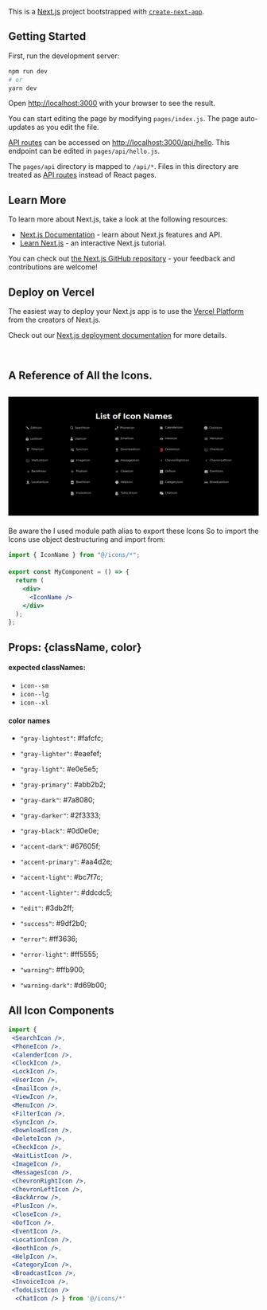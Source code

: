 This is a [Next.js](https://nextjs.org/) project bootstrapped with
[`create-next-app`](https://github.com/vercel/next.js/tree/canary/packages/create-next-app).

## Getting Started

First, run the development server:

```bash
npm run dev
# or
yarn dev
```

Open [http://localhost:3000](http://localhost:3000) with your browser to see the
result.

You can start editing the page by modifying `pages/index.js`. The page
auto-updates as you edit the file.

[API routes](https://nextjs.org/docs/api-routes/introduction) can be accessed on
[http://localhost:3000/api/hello](http://localhost:3000/api/hello). This
endpoint can be edited in `pages/api/hello.js`.

The `pages/api` directory is mapped to `/api/*`. Files in this directory are
treated as [API routes](https://nextjs.org/docs/api-routes/introduction) instead
of React pages.

## Learn More

To learn more about Next.js, take a look at the following resources:

- [Next.js Documentation](https://nextjs.org/docs) - learn about Next.js
  features and API.
- [Learn Next.js](https://nextjs.org/learn) - an interactive Next.js tutorial.

You can check out
[the Next.js GitHub repository](https://github.com/vercel/next.js/) - your
feedback and contributions are welcome!

## Deploy on Vercel

The easiest way to deploy your Next.js app is to use the
[Vercel Platform](https://vercel.com/new?utm_medium=default-template&filter=next.js&utm_source=create-next-app&utm_campaign=create-next-app-readme)
from the creators of Next.js.

Check out our
[Next.js deployment documentation](https://nextjs.org/docs/deployment) for more
details.

<br />

## A Reference of All the Icons.

## ![Tux, the Linux mascot](public/images/IconRef.png)

Be aware the I used module path alias to export these Icons So to import the
Icons use object destructuring and import from:

```jsx
import { IconName } from "@/icons/*";

export const MyComponent = () => {
  return (
    <div>
      <IconName />
    </div>
  );
};
```

## Props: {className, color}

#### **expected classNames:**

- `icon--sm`
- `icon--lg`
- `icon--xl`

#### **color names**

- `"gray-lightest"`: #fafcfc;
- `"gray-lighter"`: #eaefef;
- `"gray-light"`: #e0e5e5;
- `"gray-primary"`: #abb2b2;
- `"gray-dark"`: #7a8080;
- `"gray-darker"`: #2f3333;
- `"gray-black"`: #0d0e0e;

- `"accent-dark"`: #67605f;
- `"accent-primary"`: #aa4d2e;
- `"accent-light"`: #bc7f7c;
- `"accent-lighter"`: #ddcdc5;

- `"edit"`: #3db2ff;
- `"success"`: #9df2b0;
- `"error"`: #ff3636;
- `"error-light"`: #ff5555;
- `"warning"`: #ffb900;
- `"warning-dark"`: #d69b00;

## All Icon Components

```jsx
import {
 <SearchIcon />,
 <PhoneIcon />,
 <CalenderIcon />,
 <ClockIcon />,
 <LockIcon />,
 <UserIcon />,
 <EmailIcon />,
 <ViewIcon />,
 <MenuIcon />,
 <FilterIcon />,
 <SyncIcon />,
 <DownloadIcon />,
 <DeleteIcon />,
 <CheckIcon />,
 <WaitListIcon />,
 <ImageIcon />,
 <MessagesIcon />,
 <ChevronRightIcon />,
 <ChevronLeftIcon />,
 <BackArrow />,
 <PlusIcon />,
 <CloseIcon />,
 <OofIcon />,
 <EventIcon />,
 <LocationIcon />,
 <BoothIcon />,
 <HelpIcon />,
 <CategoryIcon />,
 <BroadcastIcon />,
 <InvoiceIcon />,
 <TodoListIcon />
  <ChatIcon /> } from '@/icons/*'
```
